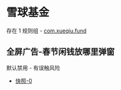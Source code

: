 # 雪球基金

存在 1 规则组 - [com.xueqiu.fund](/src/apps/com.xueqiu.fund.ts)

## 全屏广告-春节闲钱放哪里弹窗

默认禁用 - 有误触风险

- [快照-0](https://i.gkd.li/i/14163901)
